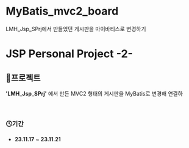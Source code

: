 # MyBatis_mvc2_board
LMH_Jsp_SPrj에서 만들었던 게시판을 마이바티스로 변경하기

# JSP Personal Project -2-

## 💾프로젝트

**'LMH_Jsp_SPrj'** 에서 만든 MVC2 형태의 게시판을 MyBatis로 변경해 연결하
<br><br><br>

### 🕓기간

- **23.11.17** ~ **23.11.21** <br><br><br>
